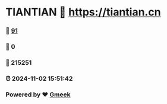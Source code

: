 # TIANTIAN :link: https://tiantian.cn 
### :page_facing_up: [91](https://tiantian.cn/tag.html) 
### :speech_balloon: 0 
### :hibiscus: 215251 
### :alarm_clock: 2024-11-02 15:51:42 
### Powered by :heart: [Gmeek](https://github.com/Meekdai/Gmeek)
